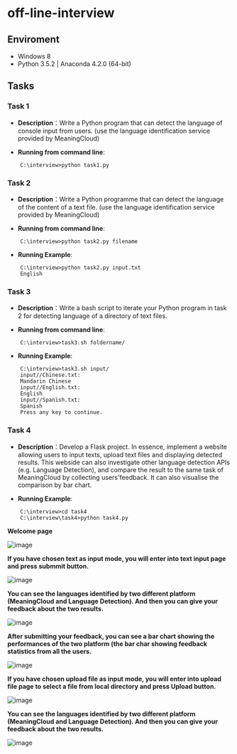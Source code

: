 # off-line-interview
## Enviroment
- Windows 8
- Python 3.5.2 | Anaconda 4.2.0 (64-bit)
## Tasks
### Task 1
- **Description**：Write a Python program that can detect the language of console input from users. (use the language identification service provided by MeaningCloud)

- **Running from command line**:  
```
    C:\interview>python task1.py
```
### Task 2
- **Description**：Write a Python programme that can detect the language of the content of a text file. (use the language identification service provided by MeaningCloud)

- **Running from command line**:  
```
    C:\interview>python task2.py filename
```

- **Running Example**:  
```
    C:\interview>python task2.py input.txt
    English
```
### Task 3
- **Description**：Write a bash script to iterate your Python program in task 2 for detecting language of a directory of text files.

- **Running from command line**:  
```
    C:\interview>task3.sh foldername/
```

- **Running Example**:  
```
    C:\interview>task3.sh input/
    input//Chinese.txt:
    Mandarin Chinese
    input//English.txt:
    English
    input//Spanish.txt:
    Spanish
    Press any key to continue.
```
### Task 4
- **Description**：Develop a Flask project. In essence, implement a website allowing users to input texts, upload text files and displaying detected results. This webside can also investigate other language detection APIs (e.g. Language Detection), and compare the result to the same task of MeaningCloud by collecting users'feedback. It can also visualise the comparison by bar chart.

- **Running Example**:   
```
    C:\interview>cd task4
    C:\interview\task4>python task4.py
```

**Welcome page**

![image](https://github.com/yuanziinlondon/off-line-interview/blob/master/readme_images/1.png)  

**If you have chosen text as input mode, you will enter into text input page and press submmit button.**  

![image](https://github.com/yuanziinlondon/off-line-interview/blob/master/readme_images/2.png)  

**You can see the languages identified by two different platform (MeaningCloud and Language Detection). And then you can give your feedback about the two results.**

![image](https://github.com/yuanziinlondon/off-line-interview/blob/master/readme_images/3.png)  

**After submitting your feedback, you can see a bar chart showing the performances of the two platform (the bar char showing feedback statistics from all the users.**  

![image](https://github.com/yuanziinlondon/off-line-interview/blob/master/readme_images/4.png)  

**If you have chosen upload file as input mode, you will enter into upload file page to select a file from local directory and press Upload button.**  

![image](https://github.com/yuanziinlondon/off-line-interview/blob/master/readme_images/5.png)  

**You can see the languages identified by two different platform (MeaningCloud and Language Detection). And then you can give your feedback about the two results.**  

![image](https://github.com/yuanziinlondon/off-line-interview/blob/master/readme_images/6.png)


